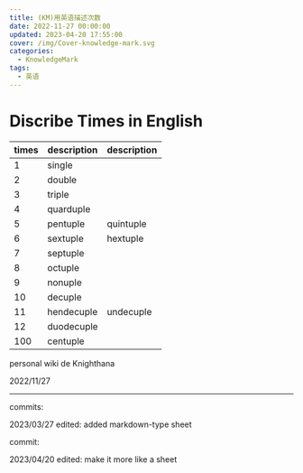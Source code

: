 ```yaml
---
title: (KM)用英语描述次数
date: 2022-11-27 00:00:00
updated: 2023-04-20 17:55:00
cover: /img/Cover-knowledge-mark.svg
categories:
  - KnowledgeMark
tags:
  - 英语
---
```


# Discribe Times in English

|times|description|description|
|---|-----------|-------------------|
|  1| single    | |
|  2| double    | |
|  3| triple    | |
|  4| quarduple | |
|  5| pentuple  | quintuple |
|  6| sextuple  | hextuple  |
|  7| septuple  | |
|  8| octuple   | |
|  9| nonuple   | |
| 10| decuple   | |
| 11| hendecuple| undecuple |
| 12| duodecuple| |
|100| centuple  | |

personal wiki de Knighthana

2022/11/27

-------------------------------------------

commits:

2023/03/27 edited: added markdown-type sheet

commit:

2023/04/20 edited: make it more like a sheet
